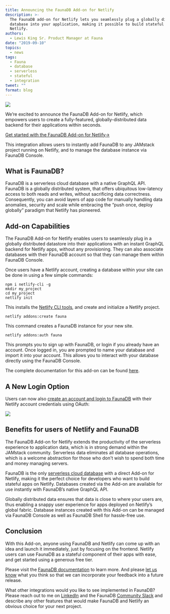 ```yaml
---
title: Announcing the FaunaDB Add-on for Netlify
description: >-
  The FaunaDB add-on for Netlify lets you seamlessly plug a globally distributed
  database into your application, making it possible to build stateful apps on
  Netlify.
authors:
  - Lewis King Sr. Product Manager at Fauna
date: "2019-09-10"
topics:
  - news
tags:
  - Fauna
  - database
  - serverless
  - stateful
  - integration
tweet: ""
format: blog
---
```


![](/img/blog/netlify-fauna.png)

We’re excited to announce the FaunaDB Add-on for Netlify, which empowers users to create a fully-featured, globally-distributed data backend for their applications within seconds.

[Get started with the FaunaDB Add-on for Netlify->](https://docs.fauna.com/fauna/current/start/netlify)

This integration allows users to instantly add FaunaDB to any JAMstack project running on Netlify, and to manage the database instance via FaunaDB Console.

## What is FaunaDB?

FaunaDB is a serverless cloud database with a native GraphQL API. FaunaDB is a globally distributed system, that offers ubiquitous low-latency access to both reads and writes, without sacrificing data correctness. Consequently, you can avoid layers of app code for manually handling data anomalies, security and scale while embracing the “push once, deploy globally” paradigm that Netlify has pioneered.

## Add-on Capabilities

The FaunaDB Add-on for Netlify enables users to seamlessly plug in a globally distributed datastore into their applications with an instant GraphQL backend for Netlify apps, without any provisioning. They can also associate databases with their FaunaDB account so that they can manage them within FaunaDB Console.

Once users have a Netlify account, creating a database within your site can be done in using a few simple commands:

```
npm i netlify-cli -g
mkdir my_project
cd my_project
netlify init
```

This installs the [Netlify CLI tools](https://www.netlify.com/docs/cli/), and create and initialize a Netlify project.

```
netlify addons:create fauna
```

This command creates a FaunaDB instance for your new site.

```
netlify addons:auth fauna
```

This prompts you to sign up with FaunaDB, or login if you already have an account. Once logged in, you are prompted to name your database and import it into your account. This allows you to interact with your database directly using the FaunaDB Console.

The complete documentation for this add-on can be found [here](https://docs.fauna.com/fauna/current/start/netlify).

## A New Login Option

Users can now also [create an account and login to FaunaDB](https://dashboard.fauna.com) with their Netlify account credentials using OAuth:

![](/img/blog/screenshot-2019-09-10-06.04.14.png)

## Benefits for users of Netlify and FaunaDB

The FaunaDB Add-on for Netlify extends the productivity of the serverless experience to application data, which is in strong demand within the JAMstack community. Serverless data eliminates all database operations, which is a welcome abstraction for those who don't wish to spend both time and money managing servers.

FaunaDB is the only [serverless cloud database](https://www.netlify.com/blog/2018/07/09/building-serverless-crud-apps-with-netlify-functions-faunadb/) with a direct Add-on for Netlify, making it the perfect choice for developers who want to build stateful apps on Netlify. Databases created via the Add-on are available for use instantly with FaunaDB’s native GraphQL API.

Globally distributed data ensures that data is close to where your users are, thus enabling a snappy user experience for apps deployed on Netlify’s global fabric. Database instances created with this Add-on can be managed via FaunaDB Console as well as FaunaDB Shell for hassle-free use.

## Conclusion

With this Add-on, anyone using FaunaDB and Netlify can come up with an idea and launch it immediately, just by focusing on the frontend. Netlify users can use FaunaDB as a stateful component of their apps with ease, and get started using a generous free tier.

Please visit the [FaunaDB documentation](https://docs.fauna.com/fauna/current/start/netlify) to learn more. And please [let us know](https://twitter.com/fauna) what you think so that we can incorporate your feedback into a future release.

What other integrations would you like to see implemented in FaunaDB? Please reach out to me on [LinkedIn](https://linkedin.com/in/lewisking) and the FaunaDB [Community Slack](https://community-invite.fauna.com) and describe any other features that would make FaunaDB and Netlify an obvious choice for your next project.
